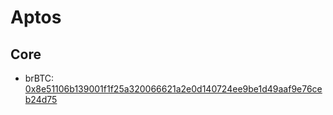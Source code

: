 # Aptos

## Core

- brBTC: [0x8e51106b139001f1f25a320066621a2e0d140724ee9be1d49aaf9e76ceb24d75](https://explorer.aptoslabs.com/fungible_asset/0x8e51106b139001f1f25a320066621a2e0d140724ee9be1d49aaf9e76ceb24d75?network=mainnet)

